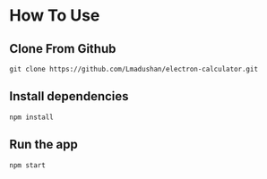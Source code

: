 # How To Use
## Clone From Github
```
git clone https://github.com/Lmadushan/electron-calculator.git
```
## Install dependencies
```
npm install
```
## Run the app
```
npm start
```
